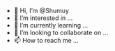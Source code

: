 - 👋 Hi, I’m @Shumuy
- 👀 I’m interested in ...
- 🌱 I’m currently learning ...
- 💞️ I’m looking to collaborate on ...
- 📫 How to reach me ...

<!---
Shumuy/Shumuy is a ✨ special ✨ repository because its `README.md` (this file) appears on your GitHub profile.
You can click the Preview link to take a look at your changes.
--->
